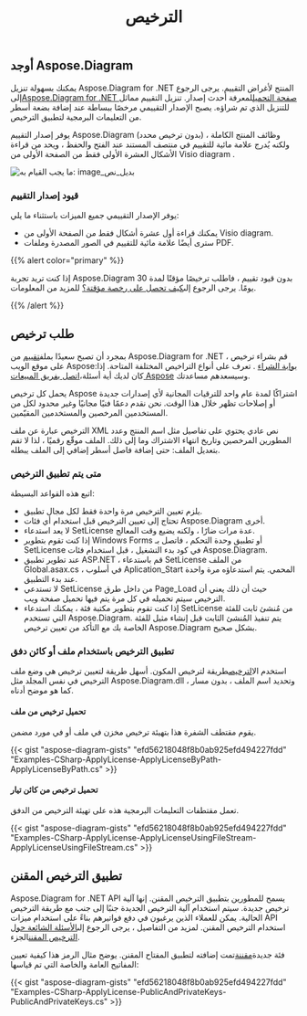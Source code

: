 ﻿---
title: الترخيص
type: docs
weight: 50
url: /ar/net/licensing/
description: Aspose. تدعو Diagram for .NET عملائها للحصول على رخصة كلاسيكية ورخصة عداد. بالإضافة إلى استخدام ترخيص محدود لاستكشاف المنتج بشكل أفضل.
---
## **أوجد Aspose.Diagram**
يمكنك بسهولة تنزيل Aspose.Diagram for .NET المنتج لأغراض التقييم. يرجى الرجوع إلى[Aspose.Diagram for .NET صفحة التحميل](https://www.nuget.org/packages/Aspose.Diagram/)لمعرفة أحدث إصدار. تنزيل التقييم مماثل للتنزيل الذي تم شراؤه. يصبح الإصدار التقييمي مرخصًا ببساطة عند إضافة بضعة أسطر من التعليمات البرمجية لتطبيق الترخيص.

يوفر إصدار التقييم Aspose.Diagram (بدون ترخيص محدد) وظائف المنتج الكاملة ، ولكنه يُدرج علامة مائية للتقييم في منتصف المستند عند الفتح والحفظ ، ويحد من قراءة الأشكال العشرة الأولى فقط من الصفحة الأولى من Visio diagram .

![ما يجب القيام به: image_بديل_نص](licensing_1.png)
### **قيود إصدار التقييم**
يوفر الإصدار التقييمي جميع الميزات باستثناء ما يلي:

- يمكنك قراءة أول عشرة أشكال فقط من الصفحة الأولى من Visio diagram.
- سترى أيضًا علامة مائية للتقييم في الصور المصدرة وملفات PDF.

{{% alert color="primary" %}} 

 إذا كنت تريد تجربة Aspose.Diagram بدون قيود تقييم ، فاطلب ترخيصًا مؤقتًا لمدة 30 يومًا. يرجى الرجوع إلى[كيف تحصل على رخصة مؤقتة؟](https://purchase.aspose.com/temporary-license) للمزيد من المعلومات.

{{% /alert %}} 
## **طلب ترخيص**
بمجرد أن تصبح سعيدًا بملف[تقييم](https://downloads.aspose.com/diagram/net) من Aspose.Diagram for .NET ، قم بشراء ترخيص على موقع الويب Aspose:[بوابة الشراء](https://purchase.aspose.com/buy) . تعرف على أنواع التراخيص المختلفة المتاحة. إذا كان لديك أية أسئلة،[اتصل بفريق المبيعات Aspose](https://about.aspose.com/contact) وسيسعدهم مساعدتك.

يحمل كل ترخيص Aspose اشتراكًا لمدة عام واحد للترقيات المجانية لأي إصدارات جديدة أو إصلاحات تظهر خلال هذا الوقت. نحن نقدم دعمًا فنيًا مجانيًا وغير محدود لكل من المستخدمين المرخصين والمستخدمين المقيّمين.

الترخيص عبارة عن ملف XML نص عادي يحتوي على تفاصيل مثل اسم المنتج وعدد المطورين المرخصين وتاريخ انتهاء الاشتراك وما إلى ذلك. الملف موقّع رقميًا ، لذا لا تقم بتعديل الملف: حتى إضافة فاصل أسطر إضافي إلى الملف يبطله.
### **متى يتم تطبيق الترخيص**
اتبع هذه القواعد البسيطة:

- يلزم تعيين الترخيص مرة واحدة فقط لكل مجال تطبيق.
- تحتاج إلى تعيين الترخيص قبل استخدام أي فئات Aspose.Diagram أخرى.
- لا يعد استدعاء SetLicense عدة مرات ضارًا ، ولكنه يضيع وقت المعالج.
- إذا كنت تقوم بتطوير Windows Forms أو تطبيق وحدة التحكم ، فاتصل بـ SetLicense في كود بدء التشغيل ، قبل استخدام فئات Aspose.Diagram.
- عند تطوير تطبيق ASP.NET ، قم باستدعاء SetLicense من الملف Global.asax.cs ، في أسلوب Aplication_Start المحمي. يتم استدعاؤه مرة واحدة عند بدء التطبيق.
- لا تستدعي SetLicense من داخل طرق Page_Load حيث أن ذلك يعني أن الترخيص سيتم تحميله في كل مرة يتم فيها تحميل صفحة ويب.
- إذا كنت تقوم بتطوير مكتبة فئة ، يمكنك استدعاء SetLicense من مُنشئ ثابت للفئة التي تستخدم Aspose.Diagram. يتم تنفيذ المُنشئ الثابت قبل إنشاء مثيل للفئة الخاصة بك مع التأكد من تعيين ترخيص Aspose.Diagram بشكل صحيح.
### **تطبيق الترخيص باستخدام ملف أو كائن دفق**
 استخدم ال[الترخيص](https://reference.aspose.com/diagram/net/aspose.diagram/license)طريقة لترخيص المكون. أسهل طريقة لتعيين ترخيص هي وضع ملف الترخيص في نفس المجلد مثل Aspose.Diagram.dll وتحديد اسم الملف ، بدون مسار ، كما هو موضح أدناه.
#### **تحميل ترخيص من ملف**
يقوم مقتطف الشفرة هذا بتهيئة ترخيص مخزن في ملف أو في مورد مضمن.

{{< gist "aspose-diagram-gists" "efd56218048f8b0ab925efd494227fdd" "Examples-CSharp-ApplyLicense-ApplyLicenseByPath-ApplyLicenseByPath.cs" >}}
#### **تحميل ترخيص من كائن تيار**
تعمل مقتطفات التعليمات البرمجية هذه على تهيئة الترخيص من الدفق.

{{< gist "aspose-diagram-gists" "efd56218048f8b0ab925efd494227fdd" "Examples-CSharp-ApplyLicense-ApplyLicenseUsingFileStream-ApplyLicenseUsingFileStream.cs" >}}
## **تطبيق الترخيص المقنن**
Aspose.Diagram for .NET API يسمح للمطورين بتطبيق الترخيص المقنن. إنها آلية ترخيص جديدة. سيتم استخدام آلية الترخيص الجديدة جنبًا إلى جنب مع طريقة الترخيص الحالية. يمكن للعملاء الذين يرغبون في دفع فواتيرهم بناءً على استخدام ميزات API استخدام الترخيص المقنن. لمزيد من التفاصيل ، يرجى الرجوع إلى[الأسئلة الشائعة حول الترخيص المقنن](https://purchase.aspose.com/faqs/licensing/metered)الجزء.

فئة جديدة[مقننة](https://reference.aspose.com/diagram/net/aspose.diagram/metered)تمت إضافته لتطبيق المفتاح المقنن. يوضح مثال الرمز هذا كيفية تعيين المفاتيح العامة والخاصة التي تم قياسها:

{{< gist "aspose-diagram-gists" "efd56218048f8b0ab925efd494227fdd" "Examples-CSharp-ApplyLicense-PublicAndPrivateKeys-PublicAndPrivateKeys.cs" >}}
